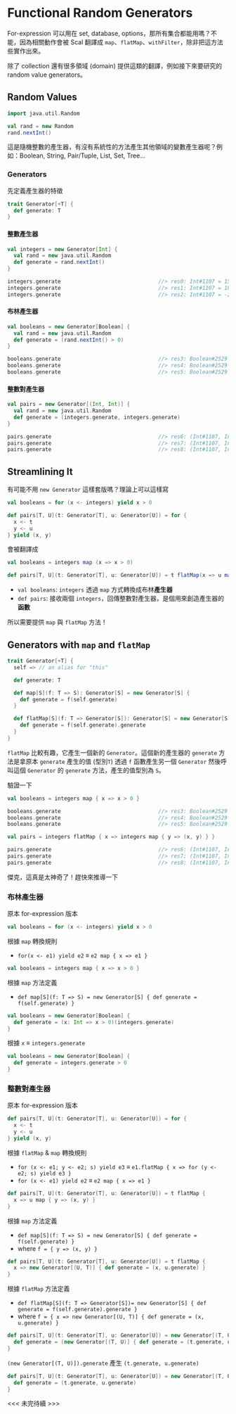 # Functional Random Generators

For-expression 可以用在 set, database, options，那所有集合都能用嗎？不能，因為相關動作會被 Scal 翻譯成 `map`、`flatMap`、`withFilter`，除非把這方法些實作出來。

除了 collection 還有很多領域 (domain) 提供這類的翻譯，例如接下來要研究的 random value generators。

## Random Values

```scala
import java.util.Random

val rand = new Random
rand.nextInt()
```

這是隨機整數的產生器，有沒有系統性的方法產生其他領域的變數產生器呢？例如：Boolean, String, Pair/Tuple, List, Set, Tree...

### Generators

先定義產生器的特徵
```scala
trait Generator[+T] {
  def generate: T
}
```

#### 整數產生器
```scala
val integers = new Generator[Int] {
  val rand = new java.util.Random
  def generate = rand.nextInt()
}
```
```scala
integers.generate                               //> res0: Int#1107 = 1595486028
integers.generate                               //> res1: Int#1107 = 1829414112
integers.generate                               //> res2: Int#1107 = -249564254
```

#### 布林產生器
```scala
val booleans = new Generator[Boolean] {
  val rand = new java.util.Random
  def generate = (rand.nextInt() > 0)
}
```
```scala
booleans.generate                               //> res3: Boolean#2529 = true
booleans.generate                               //> res4: Boolean#2529 = false
booleans.generate                               //> res5: Boolean#2529 = false
```

#### 整數對產生器
```scala
val pairs = new Generator[(Int, Int)] {
  val rand = new java.util.Random
  def generate = (integers.generate, integers.generate)
}
```
```scala
pairs.generate                                  //> res6: (Int#1107, Int#1107) = (1929895468,-1861069052)
pairs.generate                                  //> res7: (Int#1107, Int#1107) = (67910442,-323151241)
pairs.generate                                  //> res8: (Int#1107, Int#1107) = (-42523306,-811035502)
```

## Streamlining It
有可能不用 `new Generator` 這樣套版嗎？理論上可以這樣寫
```scala
val booleans = for (x <- integers) yield x > 0

def pairs[T, U](t: Generator[T], u: Generator[U]) = for {
  x <- t
  y <- u
} yield (x, y)
```

會被翻譯成
```scala
val booleans = integers map (x => x > 0)

def pairs[T, U](t: Generator[T], u: Generator[U]) = t flatMap(x => u map (y => (x, y)))
```
- `val booleans`: `integers` 透過 `map` 方式轉換成布林**產生器**
- `def pairs`: 接收兩個 `integers`，回傳整數對產生器，是個用來創造產生器的**函數**

所以需要提供 `map` 與 `flatMap` 方法！

## Generators with `map` and `flatMap`

```scala
trait Generator[+T] {
  self => // an alias for "this"

  def generate: T

  def map[S](f: T => S): Generator[S] = new Generator[S] {
    def generate = f(self.generate)
  }

  def flatMap[S](f: T => Generator[S]): Generator[S] = new Generator[S] {
    def generate = f(self.generate).generate
  }
}
```

`flatMap` 比較有趣，它產生一個新的 `Generator`。這個新的產生器的 `generate` 方法是拿原本 `generate` 產生的值 (型別`T`) 透過 `f` 函數產生另一個 `Generator` 然後呼叫這個 `Generator` 的 `generate` 方法，產生的值型別為 `S`。

驗證一下
```scala
val booleans = integers map { x => x > 0 }

booleans.generate                               //> res3: Boolean#2529 = true
booleans.generate                               //> res4: Boolean#2529 = true
booleans.generate                               //> res5: Boolean#2529 = true
```
```scala
val pairs = integers flatMap { x => integers map { y => (x, y) } }

pairs.generate                                  //> res6: (Int#1107, Int#1107) = (-2057760815,-1627130508)
pairs.generate                                  //> res7: (Int#1107, Int#1107) = (769104506,-1841858564)
pairs.generate                                  //> res8: (Int#1107, Int#1107) = (-1553100971,590271155)
```

傑克，這真是太神奇了！趕快來推導一下

### 布林產生器

原本 for-expression 版本
```scala
val booleans = for (x <- integers) yield x > 0
```

根據 `map` 轉換規則
- `for(x <- e1) yield e2` ≡ `e2 map { x => e1 }`
```scala
val booleans = integers map { x => x > 0 }
```

根據 `map` 方法定義
- `def map[S](f: T => S) = new Generator[S] { def generate = f(self.generate) }`
```scala
val booleans = new Generator[Boolean] {
  def generate = (x: Int => x > 0)(integers.generate)
}
```

根據 `x` ≡ `integers.generate`
```scala
val booleans = new Generator[Boolean] {
  def generate = integers.generate > 0
}
```

### 整數對產生器

原本 for-expression 版本
```scala
def pairs[T, U](t: Generator[T], u: Generator[U]) = for {
  x <- t
  y <- u
} yield (x, y)
```

根據 `flatMap` & `map` 轉換規則
- `for (x <- e1; y <- e2; s) yield e3` ≡ `e1.flatMap { x => for (y <- e2; s) yield e3 }`
- `for (x <- e1) yield e2` ≡ `e2 map { x => e1 }`
```scala
def pairs[T, U](t: Generator[T], u: Generator[U]) = t flatMap {
  x => u map { y => (x, y) }
}
```

根據 `map` 方法定義
- `def map[S](f: T => S) = new Generator[S] { def generate = f(self.generate) }`
- where `f = { y => (x, y) }`
```scala
def pairs[T, U](t: Generator[T], u: Generator[U]) = t flatMap {
  x => new Generator[(U, T)] { def generate = (x, u.generate) }
}
```

根據 `flatMap` 方法定義
- `def flatMap[S](f: T => Generator[S])= new Generator[S] { def generate = f(self.generate).generate }`
- where `f = { x => new Generator[(U, T)] { def generate = (x, u.generate) }`
```scala
def pairs[T, U](t: Generator[T], u: Generator[U]) = new Generator[(T, U)] {
  def generate = (new Generator[(T, U)] { def generate = (t.generate, u.generate) }).generate
}
```

`(new Generator[(T, U)]).generate` 產生 `(t.generate, u.generate)`
```scala
def pairs[T, U](t: Generator[T], u: Generator[U]) = new Generator[(T, U)] {
  def generate = (t.generate, u.generate)
}
```

<<< 未完待續 >>>
